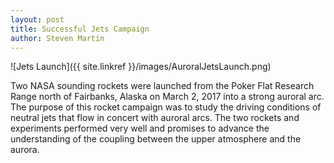 ```yaml
---
layout: post
title: Successful Jets Campaign
author: Steven Martin
---
```


![Jets Launch]({{ site.linkref }}/images/AuroralJetsLaunch.png)

Two NASA sounding rockets were launched from the Poker Flat Research Range north of Fairbanks, Alaska on March 2, 2017 into a strong auroral arc.  The purpose of this rocket campaign was to study the driving conditions of neutral jets that flow in concert with auroral arcs.  The two rockets and experiments performed very well and promises to advance the understanding of the coupling between the upper atmosphere and the aurora.
